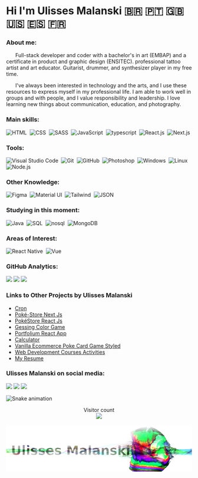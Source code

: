 # Hi I'm Ulisses Malanski  🇧🇷 🇵🇹 🇬🇧 🇺🇸 🇪🇸 🇫🇷 

  
### About me:
<p>
&ensp;&ensp;&ensp; Full-stack developer and coder with a bachelor's in art (EMBAP) and a certificate in product and graphic design (ENSITEC). professional tattoo artist and art educator. Guitarist, drummer, and synthesizer player in my free time.
<p>
&ensp;&ensp;&ensp;  I've always been interested in technology and the arts, and I use these resources to express myself in my professional life. I am able to work well in groups and with people, and I value responsibility and leadership. I love learning new things about communication, education, and photography.   
    
### Main skills:

![HTML](https://img.shields.io/badge/-HTML-0e3582?style=for-the-badge&logo=html5&labelColor=1f004e)&nbsp;
![CSS](https://img.shields.io/badge/-CSS-0e3582?style=for-the-badge&logo=CSS3&logoColor=1572B6&labelColor=1f004e)&nbsp;
![SASS](https://img.shields.io/badge/-SASS-0e3582?style=for-the-badge&logo=SASS&logoColor=1572B6&labelColor=1f004e)&nbsp;
![JavaScript](https://img.shields.io/badge/-JavaScript-0e3582?style=for-the-badge&logo=javascript&labelColor=1f004e)&nbsp;
![typescript](https://img.shields.io/badge/-typescript-0e3582?style=for-the-badge&logo=typescript&labelColor=1f004e)&nbsp;
![React.js](https://img.shields.io/badge/-React.js-0e3582?style=for-the-badge&logo=react&labelColor=1f004e)&nbsp;
![Next.js](https://img.shields.io/badge/-Next.js-0e3582?style=for-the-badge&logo=next.js&labelColor=1f004e)&nbsp;

### Tools:

![Visual Studio Code](https://img.shields.io/badge/-Visual%20Studio%20Code-0e3582?style=for-the-badge&logo=visual-studio-code&logoColor=007ACC&labelColor=1f004e)&nbsp;
![Git](https://img.shields.io/badge/-Git-0e3582?style=for-the-badge&logo=git&labelColor=1f004e)&nbsp;
![GitHub](https://img.shields.io/badge/-GitHub-0e3582?style=for-the-badge&logo=github&labelColor=1f004e)&nbsp;
![Photoshop](https://img.shields.io/badge/-Photoshop-0e3582?style=for-the-badge&logo=adobe-photoshop&labelColor=1f004e)&nbsp;
![Windows](https://img.shields.io/badge/-Windows-0e3582?style=for-the-badge&logo=windows&labelColor=1f004e)&nbsp;
![Linux](https://img.shields.io/badge/-linux-0e3582?style=for-the-badge&logo=linux&labelColor=1f004e)&nbsp;
![Node.js](https://img.shields.io/badge/-Node.js-0e3582?style=for-the-badge&logo=node.js&labelColor=1f004e)&nbsp;

### Other Knowledge:

![Figma](https://img.shields.io/badge/-figma-0e3582?style=for-the-badge&logo=figma&labelColor=1f004e)&nbsp;
![Material UI](https://img.shields.io/badge/-mui-0e3582?style=for-the-badge&logo=mui&labelColor=1f004e)&nbsp;
![Tailwind](https://img.shields.io/badge/-Tailwind-0e3582?style=for-the-badge&logo=tailwind&labelColor=1f004e)&nbsp;
![JSON](https://img.shields.io/badge/-JSON-0e3582?style=for-the-badge&logo=JSON&labelColor=1f004e)&nbsp;

### Studying in this moment:
![Java](https://img.shields.io/badge/-Java-0e3582?style=for-the-badge&logo=java&labelColor=1f004e)&nbsp;
![SQL](https://img.shields.io/badge/-SQL-0e3582?style=for-the-badge&logo=SQL&labelColor=1f004e)&nbsp;
![nosql](https://img.shields.io/badge/-nosql-0e3582?style=for-the-badge&logo=nosql&labelColor=1f004e)&nbsp;
![MongoDB](https://img.shields.io/badge/-mongoDB-0e3582?style=for-the-badge&logo=mongoDB&labelColor=1f004e)&nbsp;

### Areas of Interest:

![React Native](https://img.shields.io/badge/-React_native-0e3582?style=for-the-badge&logo=react&labelColor=1f004e)&nbsp;
![Vue](https://img.shields.io/badge/-VUE-0e3582?style=for-the-badge&logo=VUE&labelColor=1f004e)&nbsp;
  

### GitHub Analytics:

<p align="left">
 <img src="https://github-readme-stats.vercel.app/api/top-langs/?username=malanski&hide=php&theme=github_dark" />  
 <img height="180em" src="https://github-readme-streak-stats.herokuapp.com/?user=malanski&hide_border=true&theme=nightowl&show_icons=true" />
 <a href="https://github-readme-stats.vercel.app/api/top-langs/?username=malanski&hide=php&theme=github_dark">
  <img height="180em" src="https://github-readme-stats.vercel.app/api?username=malanski&show_icons=true&theme=dark&include_all_commits=true&count_private=true">
 </a>
</p>

### Links to Other Projects by Ulisses Malanski<br>  
 
- <a href="https://malanski.github.io/cron/" title="Cronometer" target="_blank">Cron</a>  
- <a href="https://poke-store-next.vercel.app//" title="Nextjs Ecommerce Pokemon Store" target="_blank">Poké-Store Next Js</a>
- <a href="https://malanski.github.io/pokestore-react/" title="Reactjs Ecommerce Pokemon Store" target="_blank">PokéStore React Js</a>  
- <a href="https://malanski.github.io/GessingColorGame/" title="Color Game JavaScript CSS HTML" target="_blank">Gessing Color Game</a>
- <a href="https://malanski.github.io/projeto-react-app2/" title="Artistic Portfolium" target="_blank">Portfolium React App</a>
- <a href="https://malanski.github.io/CalculatorX/" title="JavaScript study Calculator">Calculator</a>  
- <a href="https://malanski.github.io/pokeLoja2/" title="My Firts Vanilla Ecommerce project">Vanilla Ecommerce Poke Card Game Styled</a>  
- <a href="https://malanski.github.io/awari-ulisses-dev/" title="Web Development Courses Activity">Web Development Courses Activities</a>  
- <a href="https://malanski.github.io/MyResume/" title="A short personal Resume">My Resume</a>  

### Ulisses Malanski on social media:

<a href="https://www.linkedin.com/in/ulisses-malanski/"><img src="https://img.shields.io/badge/-Ulisses_Malanski-0077B5?style=for-the-badge&logo=Linkedin&logoColor=white"/></a>
 <a href = "mailto:malanskiwork@gmail.com"><img src="https://img.shields.io/badge/-malanskiwork@gmail.com-%23333?style=for-the-badge&logo=gmail&logoColor=white" target="_blank"></a>
<a href="https://instagram.com/ulissesmalanski_tattoo"><img src="https://img.shields.io/badge/-@ulissesmalanski_tattoo.oficial-E4405F?style=for-the-badge&logo=Instagram&logoColor=white"/></a>

</p>


![Snake animation](https://github.com/malanski/malanski/blob/output/github-contribution-grid-snake.svg)

<p align="center"> 
  Visitor count<br>
  <img src="https://profile-counter.glitch.me/malanski/count.svg" />
</p> 
  
 <img src="logo-empuxo2.png">
    
